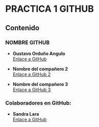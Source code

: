 # PRACTICA 1 GITHUB #

## Contenido ##

### NOMBRE GITHUB
- **Gustavo Orduño Angulo**  
  [Enlace a GitHub](https://github.com/LinkTrifuerza)

- **Nombre del compañero 2**  
  [Enlace a GitHub 2](#)

- **Nombre del compañero 3**  
  [Enlace a GitHub 3](#)

### Colaboradores en GitHub:
- **Sandra Lara**  
  [Enlace a GitHub](https://github.com/asanzdiego)
